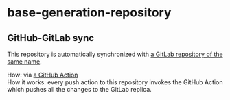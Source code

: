 # base-generation-repository

## GitHub-GitLab sync

This repository is automatically synchronized with [a GitLab repository of the same name](https://clickndrest.gitlab.yandexcloud.net/user/base-generation-repository). <br />

How: via [a GitHub Action](.github/workflows/gitlab-sync.yml) <br />
How it works: every push action to this repository invokes the GitHub Action which pushes all the changes to the GitLab replica.